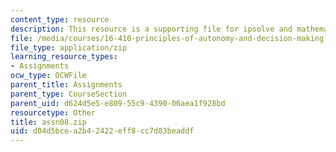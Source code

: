 ```yaml
---
content_type: resource
description: This resource is a supporting file for ipsolve and mathematical programming.
file: /media/courses/16-410-principles-of-autonomy-and-decision-making-fall-2010/d04d5bcea2b42422eff8cc7d83beaddf_assn08.zip
file_type: application/zip
learning_resource_types:
- Assignments
ocw_type: OCWFile
parent_title: Assignments
parent_type: CourseSection
parent_uid: d624d5e5-e809-55c9-4390-06aea1f928bd
resourcetype: Other
title: assn08.zip
uid: d04d5bce-a2b4-2422-eff8-cc7d83beaddf
---
```

